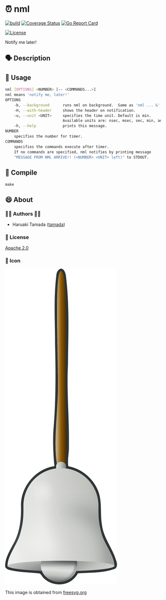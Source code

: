 # :alarm_clock: nml

[![build](https://github.com/tamada/nml/actions/workflows/build.yml/badge.svg)](https://github.com/tamada/nml/actions/workflows/build.yml)
[![Coverage Status](https://coveralls.io/repos/github/tamada/nml/badge.svg?branch=main)](https://coveralls.io/github/tamada/nml?branch=main)
[![Go Report Card](https://goreportcard.com/badge/github.com/tamada/nml)](https://goreportcard.com/report/github.com/tamada/nml)

[![License](https://img.shields.io/badge/License-Apache%202.0-blue.svg?logo=spdx)](https://github.com/tamada/nml/blob/main/LICENSE)

Notify me later!

## :speaking_head: Description



## :runner: Usage

```sh
nml [OPTIONS] <NUMBER> [-- <COMMANDS...>]
nml means 'notify me, later!'
OPTIONS
    -b, --background      runs nml on background.  Same as 'nml ... &'.
    -H, --with-header     shows the header on notification.
    -u, --unit <UNIT>     specifies the time unit. Default is min.
                          Available units are: nsec, msec, sec, min, and hour.
    -h, --help            prints this message.
NUMBER
    specifies the number for timer.
COMMANDS
    specifies the commands execute after timer.
    If no commands are specified, nml notifies by printing message
    "MESSAGE FROM NML ARRIVE!! (<NUMBER> <UNIT> left)" to STDOUT.
```

## :muscle: Compile

```
make
```

## :smile: About

### :man_office_worker: Authors :woman_office_worker:

* Haruaki Tamada ([tamada](https://github.com/tamada))

### :scroll: License

[Apache 2.0](https://github.com/tamada/nml/blob/main/LICENSE)

### :jack_o_lantern: Icon

![nml](https://github.com/tamada/nml/blob/main/docs/static/images/nml.svg)

This image is obtained from [freesvg.org](https://freesvg.org/zz-bell-silver)
